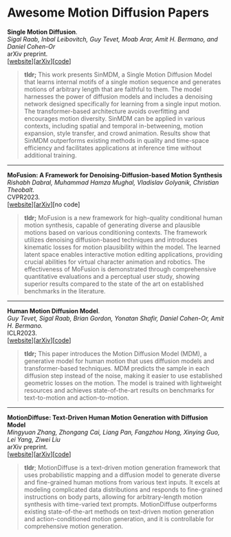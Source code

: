 # Awesome Motion Diffusion Papers

<!-- [[website]()][[arXiv]()][[code]()] -->
<!-- date -->

**Single Motion Diffusion**.   
*Sigal Raab, Inbal Leibovitch, Guy Tevet, Moab Arar, Amit H. Bermano, and Daniel Cohen-Or*  
arXiv preprint.   
[[website](https://sinmdm.github.io/SinMDM-page/)][[arXiv](https://arxiv.org/abs/2302.05905)][[code](https://github.com/SinMDM/SinMDM)]

<!-- 12 Feb 2023 -->

> **tldr;** This work presents SinMDM, a Single Motion Diffusion Model that learns internal motifs of a single motion sequence and generates motions of arbitrary length that are faithful to them. The model harnesses the power of diffusion models and includes a denoising network designed specifically for learning from a single input motion. The transformer-based architecture avoids overfitting and encourages motion diversity. SinMDM can be applied in various contexts, including spatial and temporal in-betweening, motion expansion, style transfer, and crowd animation. Results show that SinMDM outperforms existing methods in quality and time-space efficiency and facilitates applications at inference time without additional training.

---


**MoFusion: A Framework for Denoising-Diffusion-based Motion Synthesis**  
*Rishabh Dabral, Muhammad Hamza Mughal, Vladislav Golyanik, Christian Theobalt.*  
CVPR2023.  
[[website](https://vcai.mpi-inf.mpg.de/projects/MoFusion/)][[arXiv](https://arxiv.org/abs/2212.04495)][no code] 


<!-- 8 Dec 2022 -->


> **tldr;** MoFusion is a new framework for high-quality conditional human motion synthesis, capable of generating diverse and plausible motions based on various conditioning contexts. The framework utilizes denoising diffusion-based techniques and introduces kinematic losses for motion plausibility within the model. The learned latent space enables interactive motion editing applications, providing crucial abilities for virtual character animation and robotics. The effectiveness of MoFusion is demonstrated through comprehensive quantitative evaluations and a perceptual user study, showing superior results compared to the state of the art on established benchmarks in the literature.

---


**Human Motion Diffusion Model**.   
*Guy Tevet, Sigal Raab, Brian Gordon, Yonatan Shafir, Daniel Cohen-Or, Amit H. Bermano.*  
ICLR2023.  
[[website](https://guytevet.github.io/mdm-page/)][[arXiv](https://arxiv.org/abs/2209.14916)][[code](https://github.com/GuyTevet/motion-diffusion-model)]

<!-- 29 Sep 2022 -->


> **tldr;** This paper introduces the Motion Diffusion Model (MDM), a generative model for human motion that uses diffusion models and transformer-based techniques. MDM predicts the sample in each diffusion step instead of the noise, making it easier to use established geometric losses on the motion. The model is trained with lightweight resources and achieves state-of-the-art results on benchmarks for text-to-motion and action-to-motion.

---

**MotionDiffuse: Text-Driven Human Motion Generation with Diffusion Model**   
*Mingyuan Zhang, Zhongang Cai, Liang Pan, Fangzhou Hong, Xinying Guo, Lei Yang, Ziwei Liu*   
arXiv preprint.   
[[website](https://mingyuan-zhang.github.io/projects/MotionDiffuse.html)][[arXiv](https://arxiv.org/abs/2208.15001)][[code](https://github.com/mingyuan-zhang/MotionDiffuse)]  
<!-- 31 Aug 2022 -->

> **tldr**; MotionDiffuse is a text-driven motion generation framework that uses probabilistic mapping and a diffusion model to generate diverse and fine-grained human motions from various text inputs. It excels at modeling complicated data distributions and responds to fine-grained instructions on body parts, allowing for arbitrary-length motion synthesis with time-varied text prompts. MotionDiffuse outperforms existing state-of-the-art methods on text-driven motion generation and action-conditioned motion generation, and it is controllable for comprehensive motion generation.
